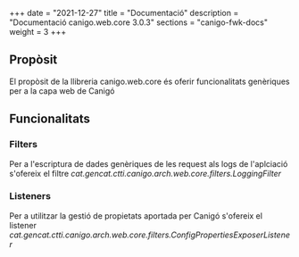 +++
date        = "2021-12-27"
title       = "Documentació"
description = "Documentació canigo.web.core 3.0.3"
sections    = "canigo-fwk-docs"
weight      = 3
+++

## Propòsit

El propòsit de la llibreria canigo.web.core és oferir funcionalitats genèriques per a la capa web de Canigó

## Funcionalitats

### Filters

Per a l'escriptura de dades genèriques de les request als logs de l'aplciació s'ofereix el filtre *cat.gencat.ctti.canigo.arch.web.core.filters.LoggingFilter*

### Listeners

Per a utilitzar la gestió de propietats aportada per Canigó s'ofereix el listener *cat.gencat.ctti.canigo.arch.web.core.filters.ConfigPropertiesExposerListener*
